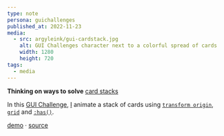 ```yaml
---
type: note
persona: guichallenges
published_at: 2022-11-23
media:
  - src: argyleink/gui-cardstack.jpg
    alt: GUI Challenges character next to a colorful spread of cards
    width: 1280
    height: 720
tags: 
  - media
---
```


**Thinking on ways to solve** [card stacks](https://www.youtube.com/watch?v=m4DKhRJeYx4&list=PLNYkxOF6rcIAaV1wwI9540OC_3XoIzMjQ)  

In this [GUI Challenge](https://goo.gle/GUIchallenges), 
[I](https://www.youtube.com/channel/UCBGr3ZMcV5jke40_Wrv3fNA) 
animate a stack of cards using [`transform origin`](https://developer.mozilla.org/en-US/docs/Web/CSS/transform-origin), 
[`grid`](https://developer.mozilla.org/en-US/docs/Web/CSS/grid) and 
[`:has()`](https://developer.mozilla.org/en-US/docs/Web/CSS/:has).

[demo](https://gui-challenges.web.app/card-stack/dist/) · 
[source](https://github.com/argyleink/gui-challenges)